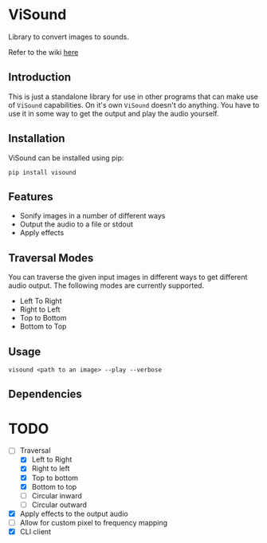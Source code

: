 # ViSound

Library to convert images to sounds.

Refer to the wiki [here](WIKI.md)

## Introduction

This is just a standalone library for use in other programs that can make use of `ViSound` capabilities. On it's own `ViSound` doesn't do anything. You have to use it in some way to get the output and play the audio yourself.

## Installation

ViSound can be installed using pip:

`pip install visound`

## Features

* Sonify images in a number of different ways
* Output the audio to a file or stdout
* Apply effects

## Traversal Modes

You can traverse the given input images in different ways to get different audio output. The following modes are currently supported.

* Left To Right
* Right to Left
* Top to Bottom
* Bottom to Top

## Usage

`visound <path to an image> --play --verbose`

## Dependencies

# TODO

- [ ] Traversal
    - [X] Left to Right
    - [X] Right to left
    - [X] Top to bottom
    - [X] Bottom to top
    - [ ] Circular inward
    - [ ] Circular outward
- [X] Apply effects to the output audio
- [ ] Allow for custom pixel to frequency mapping
- [X] CLI client
